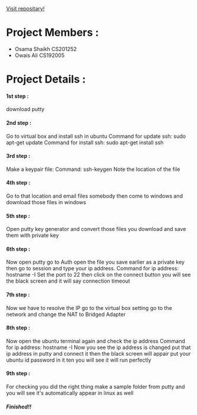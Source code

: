 [Visit repositary!](https://github.com/OsamaShaikh0300/OSLAB-Project.git)
# Project Members :
* Osama Shaikh CS201252
* Owais Ali CS192005
# Project Details :
#### 1st step :
download putty
#### 2nd step :
Go to virtual box and install ssh in ubuntu 
Command for update ssh:
sudo apt-get update
Command for install ssh:
sudo apt-get install ssh
#### 3rd step :
Make a keypair file:
Command:
ssh-keygen
Note the location of the file
#### 4th step :
Go to that location and email  files somebody then come to windows and download those files in windows
#### 5th step :
Open putty key generator and convert those files you download and save them with private key
#### 6th step :
Now open putty go to Auth open the file you save earlier as a private key then go to session and type your ip address.
Command for ip address:
hostname -I
Set the port to 22 then click on the connect button you will see the black screen and it will say connection timeout
#### 7th step :
Now we have to resolve the IP go to the virtual box setting go to the network and change the NAT to Bridged Adapter
#### 8th step :
Now open the ubuntu terminal again and check the ip address
Command for ip address:
hostname -I
Now you see the ip address is changed put that ip address in putty and connect it then the black screen will appair put your ubuntu id password in it ten you will see it will run perfectly
#### 9th step :
For checking you did the right thing make a sample folder from putty and you will see it's automatically appear in linux as well
##### Finished!!
